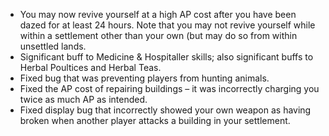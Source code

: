 * You may now revive yourself at a high AP cost after you have been dazed for at least 24 hours. Note that you may not revive yourself while within a settlement other than your own (but may do so from within unsettled lands.
* Significant buff to Medicine & Hospitaller skills; also significant buffs to Herbal Poultices and Herbal Teas.
* Fixed bug that was preventing players from hunting animals.
* Fixed the AP cost of repairing buildings – it was incorrectly charging you twice as much AP as intended.
* Fixed display bug that incorrectly showed your own weapon as having broken when another player attacks a building in your settlement.
